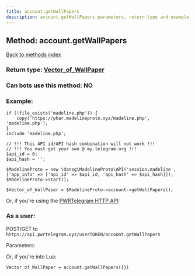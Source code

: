 ```yaml
---
title: account.getWallPapers
description: account.getWallPapers parameters, return type and example
---
```

## Method: account.getWallPapers  
[Back to methods index](index.md)




### Return type: [Vector\_of\_WallPaper](../types/WallPaper.md)

### Can bots use this method: **NO**


### Example:


```
if (!file_exists('madeline.php')) {
    copy('https://phar.madelineproto.xyz/madeline.php', 'madeline.php');
}
include 'madeline.php';

// !!! This API id/API hash combination will not work !!!
// !!! You must get your own @ my.telegram.org !!!
$api_id = 0;
$api_hash = '';

$MadelineProto = new \danog\MadelineProto\API('session.madeline', ['app_info' => ['api_id' => $api_id, 'api_hash' => $api_hash]]);
$MadelineProto->start();

$Vector_of_WallPaper = $MadelineProto->account->getWallPapers();
```

Or, if you're using the [PWRTelegram HTTP API](https://pwrtelegram.xyz):



### As a user:

POST/GET to `https://api.pwrtelegram.xyz/userTOKEN/account.getWallPapers`

Parameters:




Or, if you're into Lua:

```
Vector_of_WallPaper = account.getWallPapers({})
```

